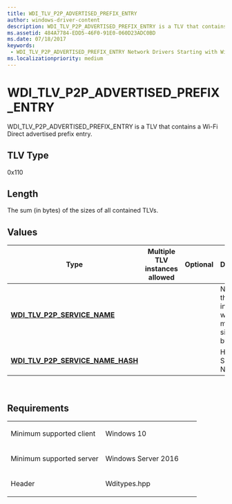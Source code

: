 ```yaml
---
title: WDI_TLV_P2P_ADVERTISED_PREFIX_ENTRY
author: windows-driver-content
description: WDI_TLV_P2P_ADVERTISED_PREFIX_ENTRY is a TLV that contains a Wi-Fi Direct advertised prefix entry.
ms.assetid: 484A7784-EDD5-46F0-91E0-060D23ADC0BD
ms.date: 07/18/2017 
keywords:
 - WDI_TLV_P2P_ADVERTISED_PREFIX_ENTRY Network Drivers Starting with Windows Vista
ms.localizationpriority: medium
---
```


# WDI\_TLV\_P2P\_ADVERTISED\_PREFIX\_ENTRY


WDI\_TLV\_P2P\_ADVERTISED\_PREFIX\_ENTRY is a TLV that contains a Wi-Fi Direct advertised prefix entry.

## TLV Type


0x110

## Length


The sum (in bytes) of the sizes of all contained TLVs.

## Values


| Type                                                                        | Multiple TLV instances allowed | Optional | Description                                                      |
|-----------------------------------------------------------------------------|--------------------------------|----------|------------------------------------------------------------------|
| [**WDI\_TLV\_P2P\_SERVICE\_NAME**](wdi-tlv-p2p-service-name.md)            |                                |          | Name of the service, in UTF-8, with a maximum size of 255 bytes. |
| [**WDI\_TLV\_P2P\_SERVICE\_NAME\_HASH**](wdi-tlv-p2p-service-name-hash.md) |                                |          | Hash of Service Name.                                            |

 

Requirements
------------

<table>
<colgroup>
<col width="50%" />
<col width="50%" />
</colgroup>
<tbody>
<tr class="odd">
<td><p>Minimum supported client</p></td>
<td><p>Windows 10</p></td>
</tr>
<tr class="even">
<td><p>Minimum supported server</p></td>
<td><p>Windows Server 2016</p></td>
</tr>
<tr class="odd">
<td><p>Header</p></td>
<td>Wditypes.hpp</td>
</tr>
</tbody>
</table>

 

 




